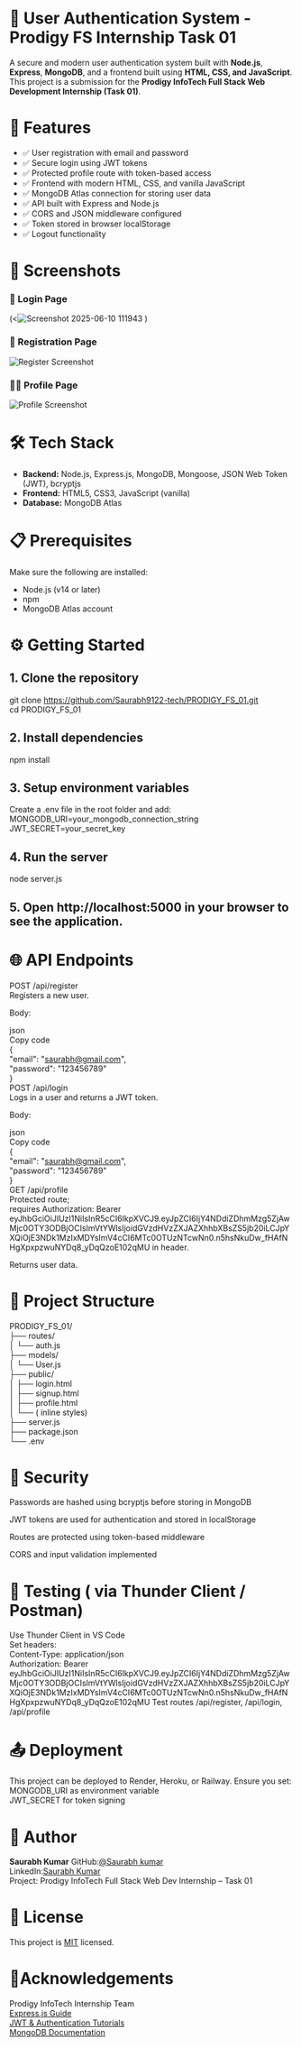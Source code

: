 # 🔐 User Authentication System - Prodigy FS Internship Task 01

A secure and modern user authentication system built with **Node.js**, **Express**, **MongoDB**, and a frontend built using **HTML, CSS, and JavaScript**. This project is a submission for the **Prodigy InfoTech Full Stack Web Development Internship (Task 01)**.

# 🚀 Features

- ✅ User registration with email and password
- ✅ Secure login using JWT tokens
- ✅ Protected profile route with token-based access
- ✅ Frontend with modern HTML, CSS, and vanilla JavaScript
- ✅ MongoDB Atlas connection for storing user data
- ✅ API built with Express and Node.js
- ✅ CORS and JSON middleware configured
- ✅ Token stored in browser localStorage
- ✅ Logout functionality


# 📸 Screenshots

### 🧾 Login Page
(<![Screenshot 2025-06-10 111943](https://github.com/user-attachments/assets/816a777e-bc7d-4d0c-9519-38dea1477621)
)

### 📝 Registration Page
![Register Screenshot](<Screenshot 2025-06-10 112002.png>)

### 🙍‍♂️ Profile Page
![Profile Screenshot](<Screenshot 2025-06-10 112037.png>)


# 🛠️ Tech Stack

- **Backend:** Node.js, Express.js, MongoDB, Mongoose, JSON Web Token (JWT), bcryptjs
- **Frontend:** HTML5, CSS3, JavaScript (vanilla)
- **Database:** MongoDB Atlas


# 📋 Prerequisites

Make sure the following are installed:

- Node.js (v14 or later)
- npm
- MongoDB Atlas account


# ⚙️ Getting Started

## 1. Clone the repository
git clone https://github.com/Saurabh9122-tech/PRODIGY_FS_01.git  
cd PRODIGY_FS_01
## **2. Install dependencies**
npm install

## **3. Setup environment variables**
Create a .env file in the root folder and add:  
MONGODB_URI=your_mongodb_connection_string  
JWT_SECRET=your_secret_key

## **4. Run the server**

node server.js

## **5. Open http://localhost:5000 in your browser to see the application.**

# 🌐 **API Endpoints**
POST /api/register  
Registers a new user.  

Body:  

json  
Copy code  
{  
  "email": "saurabh@gmail.com",  
  "password": "123456789"  
}  
POST /api/login  
Logs in a user and returns a JWT token.  

Body:  

json  
Copy code  
{  
  "email": "saurabh@gmail.com",  
  "password": "123456789"  
}  
GET /api/profile  
Protected route;  
requires Authorization: Bearer eyJhbGciOiJIUzI1NiIsInR5cCI6IkpXVCJ9.eyJpZCI6IjY4NDdiZDhmMzg5ZjAwMjc0OTY3ODBjOCIsImVtYWlsIjoidGVzdHVzZXJAZXhhbXBsZS5jb20iLCJpYXQiOjE3NDk1MzIxMDYsImV4cCI6MTc0OTUzNTcwNn0.n5hsNkuDw_fHAfNHgXpxpzwuNYDq8_yDqQzoE102qMU in header.  

Returns user data.  

# 📁 **Project Structure**

PRODIGY_FS_01/  
├── routes/  
│   └── auth.js           
├── models/  
│   └── User.js           
├── public/  
│   ├── login.html  
│   ├── signup.html  
│   ├── profile.html  
│   └── ( inline styles)  
├── server.js            
├── package.json     
└── .env   

# 🔐 **Security**
Passwords are hashed using bcryptjs before storing in MongoDB  

JWT tokens are used for authentication and stored in localStorage  

Routes are protected using token-based middleware  

CORS and input validation implemented  

# 🧪 **Testing** ( via Thunder Client / Postman)
Use Thunder Client in VS Code  
Set headers:  
Content-Type: application/json  
Authorization: Bearer   eyJhbGciOiJIUzI1NiIsInR5cCI6IkpXVCJ9.eyJpZCI6IjY4NDdiZDhmMzg5ZjAwMjc0OTY3ODBjOCIsImVtYWlsIjoidGVzdHVzZXJAZXhhbXBsZS5jb20iLCJpYXQiOjE3NDk1MzIxMDYsImV4cCI6MTc0OTUzNTcwNn0.n5hsNkuDw_fHAfNHgXpxpzwuNYDq8_yDqQzoE102qMU  Test routes /api/register, /api/login, /api/profile  

# 📤 **Deployment**
This project can be deployed to Render, Heroku, or Railway. Ensure you set:  
MONGODB_URI as environment variable  
JWT_SECRET for token signing  

# 👤 **Author**
**Saurabh Kumar**
GitHub:<u>[@Saurabh kumar](https://github.com/Saurabh9122-tech/)</u>   
LinkedIn:<u>[Saurabh Kumar](www.linkedin.com/in/saurabh-kumar-9999s/)</u>   
Project: Prodigy InfoTech Full Stack Web Dev Internship – Task 01    
# 📝 **License**
This project is [MIT](https://github.com/Saurabh9122-tech/PRODIGY_FS_01/blob/main/LICENSE) licensed.  

# 🙏**Acknowledgements**
Prodigy InfoTech Internship Team  
[Express.js Guide](https://www.geeksforgeeks.org/node-js/express-js/)  
[JWT & Authentication Tutorials](https://www.geeksforgeeks.org/json-web-token-jwt/)    
[MongoDB Documentation](https://www.mongodb.com/docs/)    
